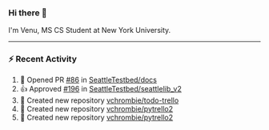 ### Hi there 👋

I'm Venu, MS CS Student at New York University.

---

### :zap: Recent Activity

<!--RECENT_ACTIVITY:start-->
1. 💪 Opened PR [#86](https://github.com/SeattleTestbed/docs/pull/86) in [SeattleTestbed/docs](https://github.com/SeattleTestbed/docs)
2. 👍 Approved [#196](https://github.com/SeattleTestbed/seattlelib_v2/pull/196#pullrequestreview-1735667948) in [SeattleTestbed/seattlelib_v2](https://github.com/SeattleTestbed/seattlelib_v2)
3. 📔 Created new repository [vchrombie/todo-trello](https://github.com/vchrombie/todo-trello)
4. 📔 Created new repository [vchrombie/pytrello2](https://github.com/vchrombie/pytrello2)
5. 📔 Created new repository [vchrombie/pytrello2](https://github.com/vchrombie/pytrello2)
<!--RECENT_ACTIVITY:end-->

<!--
**vchrombie/vchrombie** is a ✨ _special_ ✨ repository because its `README.md` (this file) appears on your GitHub profile.

Here are some ideas to get you started:

- 🔭 I’m currently working on ...
- 🌱 I’m currently learning ...
- 👯 I’m looking to collaborate on ...
- 🤔 I’m looking for help with ...
- 💬 Ask me about ...
- 📫 How to reach me: ...
- 😄 Pronouns: ...
- ⚡ Fun fact: ...
-->
